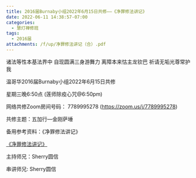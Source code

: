 ```yaml
---
title: 2016届Burnaby小组2022年6月15日共修——《净罪修法讲记》
date: 2022-06-11 14:38:57-07:00
categories:
  - 慧灯禅修班
tags:
  - 2016届
attachments: /f/up/净罪修法讲记（合）.pdf
---
```

诸法等性本基法界中 自现圆满三身游舞力 离障本来怙主龙钦巴 祈请无垢光尊常护我

温哥华2016届Burnaby小组2022年6月15日共修

星期三晚6:50点 (莲师除疫心咒@6:50pm)

网络共修Zoom房间号码： 7789995278 (<https://zoom.us/j/7789995278>)

共修主题：五加行—金刚萨埵

备用参考资料：《净罪修法讲记》

[《净罪修法讲记》](/f/up/净罪修法讲记（合）.pdf)

主持师兄：Sherry圆信

串讲师兄: Sherry圆信